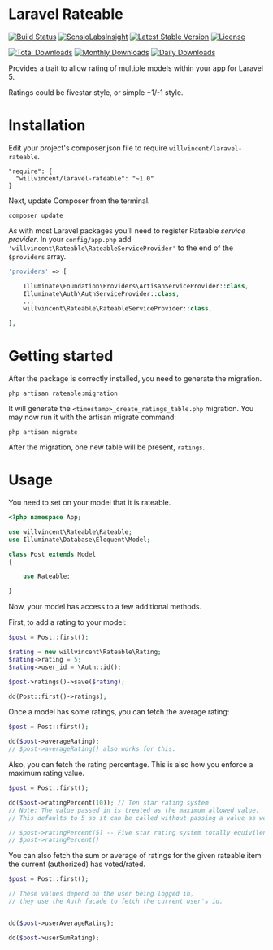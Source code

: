 # Laravel Rateable

[![Build Status](https://travis-ci.org/willvincent/laravel-rateable.svg?branch=master)](https://travis-ci.org/willvincent/laravel-rateable)
[![SensioLabsInsight](https://img.shields.io/sensiolabs/i/08d52e5f-e13b-42db-bf3f-821d4005e6a6.svg?style=flat-square)](https://insight.sensiolabs.com/projects/08d52e5f-e13b-42db-bf3f-821d4005e6a6)
[![Latest Stable Version](https://poser.pugx.org/willvincent/laravel-rateable/v/stable.svg)](https://packagist.org/packages/willvincent/laravel-rateable) [![License](https://poser.pugx.org/willvincent/laravel-rateable/license.svg)](https://packagist.org/packages/willvincent/laravel-rateable)

[![Total Downloads](https://poser.pugx.org/willvincent/laravel-rateable/downloads.svg)](https://packagist.org/packages/willvincent/laravel-rateable) [![Monthly Downloads](https://poser.pugx.org/willvincent/laravel-rateable/d/monthly.png)](https://packagist.org/packages/willvincent/laravel-rateable) [![Daily Downloads](https://poser.pugx.org/willvincent/laravel-rateable/d/daily.png)](https://packagist.org/packages/willvincent/laravel-rateable)

Provides a trait to allow rating of multiple models within your app for Laravel 5.

Ratings could be fivestar style, or simple +1/-1 style.

# Installation
Edit your project's composer.json file to require `willvincent/laravel-rateable`.
````
"require": {
  "willvincent/laravel-rateable": "~1.0"
}
````

Next, update Composer from the terminal.
````
composer update
````

As with most Laravel packages you'll need to register Rateable *service provider*. In your `config/app.php` add `'willvincent\Rateable\RateableServiceProvider'` to the end of the `$providers` array.
````php
'providers' => [

    Illuminate\Foundation\Providers\ArtisanServiceProvider::class,
    Illuminate\Auth\AuthServiceProvider::class,
    ...
    willvincent\Rateable\RateableServiceProvider::class,

],
````

# Getting started
After the package is correctly installed, you need to generate the migration.
````
php artisan rateable:migration
````

It will generate the `<timestamp>_create_ratings_table.php` migration. You may now run it with the artisan migrate command:
````
php artisan migrate
````

After the migration, one new table will be present, `ratings`.

# Usage
You need to set on your model that it is rateable.
````php
<?php namespace App;

use willvincent\Rateable\Rateable;
use Illuminate\Database\Eloquent\Model;

class Post extends Model
{

    use Rateable;

}
````

Now, your model has access to a few additional methods.

First, to add a rating to your model:
````php
$post = Post::first();

$rating = new willvincent\Rateable\Rating;
$rating->rating = 5;
$rating->user_id = \Auth::id();

$post->ratings()->save($rating);

dd(Post::first()->ratings);
````

Once a model has some ratings, you can fetch the average rating:
````php
$post = Post::first();

dd($post->averageRating);
// $post->averageRating() also works for this.
````

Also, you can fetch the rating percentage. This is also how you enforce a maximum rating value.
````php
$post = Post::first();

dd($post->ratingPercent(10)); // Ten star rating system
// Note: The value passed in is treated as the maximum allowed value.
// This defaults to 5 so it can be called without passing a value as well.

// $post->ratingPercent(5) -- Five star rating system totally equivilent to:
// $post->ratingPercent()
````

You can also fetch the sum or average of ratings for the given rateable item the current (authorized) has voted/rated.
````php
$post = Post::first();

// These values depend on the user being logged in,
// they use the Auth facade to fetch the current user's id.


dd($post->userAverageRating); 

dd($post->userSumRating);
````
